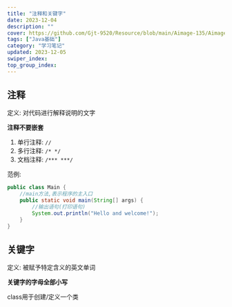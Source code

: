 ```yaml
---
title: "注释和关键字"
date: 2023-12-04
description: ""
cover: https://github.com/Gjt-9520/Resource/blob/main/Aimage-135/Aimage65.jpg?raw=true
tags: ["Java基础"]
category: "学习笔记"
updated: 2023-12-05
swiper_index:
top_group_index:
---
```


## 注释

定义: 对代码进行解释说明的文字     

**注释不要嵌套**    

1. 单行注释: `//`  
2. 多行注释: `/* */`  
3. 文档注释: `/*** ***/`  

范例: 

```java
public class Main {
    //main方法,表示程序的主入口
    public static void main(String[] args) {
        //输出语句(打印语句)
        System.out.println("Hello and welcome!"); 
    }
}
```

## 关键字

定义: 被赋予特定含义的英文单词   

**关键字的字母全部小写**

class用于创建/定义一个类